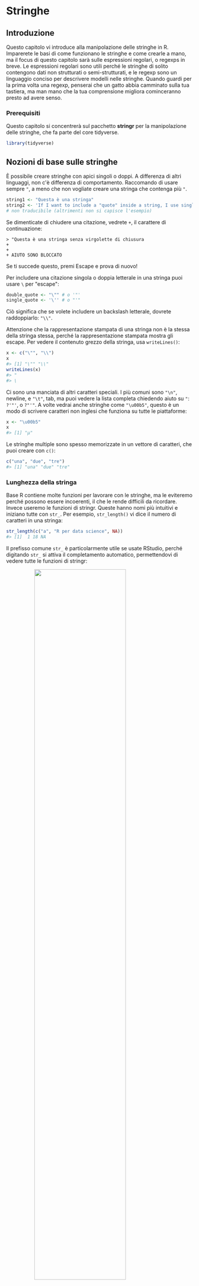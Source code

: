 # Stringhe

## Introduzione

Questo capitolo vi introduce alla manipolazione delle stringhe in R. Imparerete le basi di come funzionano le stringhe e come crearle a mano, ma il focus di questo capitolo sarà sulle espressioni regolari, o regexps in breve. Le espressioni regolari sono utili perché le stringhe di solito contengono dati non strutturati o semi-strutturati, e le regexp sono un linguaggio conciso per descrivere modelli nelle stringhe. Quando guardi per la prima volta una regexp, penserai che un gatto abbia camminato sulla tua tastiera, ma man mano che la tua comprensione migliora cominceranno presto ad avere senso.

### Prerequisiti

Questo capitolo si concentrerà sul pacchetto __stringr__ per la manipolazione delle stringhe, che fa parte del core tidyverse.


```r
library(tidyverse)
```

## Nozioni di base sulle stringhe

È possibile creare stringhe con apici singoli o doppi. A differenza di altri linguaggi, non c'è differenza di comportamento. Raccomando di usare sempre `"`, a meno che non vogliate creare una stringa che contenga più `"`.


```r
string1 <- "Questa è una stringa"
string2 <- 'If I want to include a "quote" inside a string, I use single quotes' 
# non traducibile (altrimenti non si capisce l'esempio)
```

Se dimenticate di chiudere una citazione, vedrete `+`, il carattere di continuazione:

```
> "Questa è una stringa senza virgolette di chiusura
+ 
+ 
+ AIUTO SONO BLOCCATO
```

Se ti succede questo, premi Escape e prova di nuovo!

Per includere una citazione singola o doppia letterale in una stringa puoi usare `\` per "escape":


```r
double_quote <- "\"" # o '"'
single_quote <- '\'' # o "'"
```

Ciò significa che se volete includere un backslash letterale, dovrete raddoppiarlo: `"\\"`.

Attenzione che la rappresentazione stampata di una stringa non è la stessa della stringa stessa, perché la rappresentazione stampata mostra gli escape. Per vedere il contenuto grezzo della stringa, usa `writeLines()`:


```r
x <- c("\"", "\\")
x
#> [1] "\"" "\\"
writeLines(x)
#> "
#> \
```

Ci sono una manciata di altri caratteri speciali. I più comuni sono `"\n"`, newline, e `"\t"`, tab, ma puoi vedere la lista completa chiedendo aiuto su `"`: `?'"'`, o `?"'"`. A volte vedrai anche stringhe come `"\u00b5"`, questo è un modo di scrivere caratteri non inglesi che funziona su tutte le piattaforme:


```r
x <- "\u00b5"
x
#> [1] "µ"
```

Le stringhe multiple sono spesso memorizzate in un vettore di caratteri, che puoi creare con `c()`:


```r
c("una", "due", "tre")
#> [1] "una" "due" "tre"
```

### Lunghezza della stringa

Base R contiene molte funzioni per lavorare con le stringhe, ma le eviteremo perché possono essere incoerenti, il che le rende difficili da ricordare. Invece useremo le funzioni di stringr. Queste hanno nomi più intuitivi e iniziano tutte con `str_`. Per esempio, `str_length()` vi dice il numero di caratteri in una stringa:


```r
str_length(c("a", "R per data science", NA))
#> [1]  1 18 NA
```

Il prefisso comune `str_` è particolarmente utile se usate RStudio, perché digitando `str_` si attiva il completamento automatico, permettendovi di vedere tutte le funzioni di stringr:

<img src="screenshots/stringr-autocomplete.png" width="70%" style="display: block; margin: auto;" />

### Combinazione di stringhe

Per combinare due o più stringhe, usate `str_c()`:


```r
str_c("x", "y")
#> [1] "xy"
str_c("x", "y", "z")
#> [1] "xyz"
```

Usa l'argomento `sep` per controllare come sono separati:


```r
str_c("x", "y", sep = ", ")
#> [1] "x, y"
```

Come molte altre funzioni in R, i valori mancanti sono contagiosi. Se volete stamparli come `"NA"`, usate `str_replace_na()`:


```r
x <- c("abc", NA)
str_c("|-", x, "-|")
#> [1] "|-abc-|" NA
str_c("|-", str_replace_na(x), "-|")
#> [1] "|-abc-|" "|-NA-|"
```

Come mostrato sopra, `str_c()` è vettorializzata, e ricicla automaticamente i vettori più corti alla stessa lunghezza del più lungo:


```r
str_c("prefix-", c("a", "b", "c"), "-suffix")
#> [1] "prefix-a-suffix" "prefix-b-suffix" "prefix-c-suffix"
```

Gli oggetti di lunghezza 0 vengono eliminati silenziosamente. Questo è particolarmente utile insieme a `if`:


```r
name <- "Hadley"
time_of_day <- "morning"
birthday <- FALSE

str_c(
  "Good ", time_of_day, " ", name,
  if (birthday) " and HAPPY BIRTHDAY",
  "."
)
#> [1] "Good morning Hadley."
```

Per far collassare un vettore di stringhe in una singola stringa, usate `collapse`:


```r
str_c(c("x", "y", "z"), collapse = ", ")
#> [1] "x, y, z"
```

### Sottoscrizione di stringhe

Potete estrarre parti di una stringa usando `str_sub()`. Oltre alla stringa, `str_sub()` prende gli argomenti `start` e `end` che danno la posizione (inclusa) della sottostringa:


```r
x <- c("Apple", "Banana", "Pear")
str_sub(x, 1, 3)
#> [1] "App" "Ban" "Pea"
# i numeri negativi contano all'indietro dalla fine
str_sub(x, -3, -1)
#> [1] "ple" "ana" "ear"
```

Si noti che `str_sub()` non fallirà se la stringa è troppo corta: semplicemente restituirà il più possibile:


```r
str_sub("a", 1, 5)
#> [1] "a"
```

Potete anche usare la forma di assegnazione di `str_sub()` per modificare le stringhe:


```r
str_sub(x, 1, 1) <- str_to_lower(str_sub(x, 1, 1))
x
#> [1] "apple"  "banana" "pear"
```

### Locale

Sopra ho usato `str_to_lower()` per cambiare il testo in minuscolo. Puoi anche usare `str_to_upper()` o `str_to_title()`. Tuttavia, cambiare le maiuscole è più complicato di quanto possa sembrare a prima vista, perché lingue diverse hanno regole diverse per cambiare le maiuscole. Puoi scegliere quale insieme di regole usare specificando un locale:


```r
# Il turco ha due "i": con e senza punto, e ha una regola diversa per la loro capitalizzazione:
str_to_upper(c("i", "ı"))
#> [1] "I" "I"
str_to_upper(c("i", "ı"), locale = "tr")
#> [1] "İ" "I"
```

Il locale è specificato come codice di lingua ISO 639, che è un'abbreviazione di due o tre lettere. Se non conosci già il codice della tua lingua, [Wikipedia](https://en.wikipedia.org/wiki/List_of_ISO_639-1_codes) ha una buona lista. Se lasciate vuoto il locale, verrà usato il locale corrente, come fornito dal vostro sistema operativo.

Un'altra importante operazione che è influenzata dal locale è l'ordinamento. Le funzioni di base R `order()` e `sort()` ordinano le stringhe usando il locale corrente. Se volete un comportamento robusto su diversi computer, potreste voler usare `str_sort()` e `str_order()` che prendono un argomento aggiuntivo `locale`:


```r
x <- c("apple", "eggplant", "banana")

str_sort(x, locale = "en")  # English
#> [1] "apple"    "banana"   "eggplant"

str_sort(x, locale = "haw") # Hawaiian
#> [1] "apple"    "eggplant" "banana"
```

### Esercizi

1.  Nel codice che non usa stringr, vedrete spesso `paste()` e `paste0()`.
    Qual è la differenza tra le due funzioni? A quale funzione di stringr sono
    sono equivalenti? In che modo le funzioni differiscono nella gestione di 
    `NA`?
    
1.  Con parole tue, descrivi la differenza tra gli argomenti `sep` e `collapse
    di `str_c()`.

1.  Usate `str_length()` e `str_sub()` per estrarre il carattere centrale da 
    una stringa. Cosa farete se la stringa ha un numero pari di caratteri?

1.  Cosa fa `str_wrap()`? Quando potreste volerlo usare?

1.  Cosa fa `str_trim()`? Qual è l'opposto di `str_trim()`?

1.  Scrivi una funzione che trasformi (per esempio) un vettore `c("a", "b", "c")` in 
    la stringa `a, b, e c``. Pensa attentamente a cosa dovrebbe fare se
    dato un vettore di lunghezza 0, 1, o 2.

## Corrispondenza di schemi con le espressioni regolari

Le espressioni regolari sono un linguaggio molto conciso che permette di descrivere schemi nelle stringhe. Ci vuole un po' di tempo per capirle, ma una volta che le avete capite, le troverete estremamente utili. 

Per imparare le espressioni regolari, useremo `str_view()` e `str_view_all()`. Queste funzioni prendono un vettore di caratteri e un'espressione regolare, e vi mostrano come corrispondono. Inizieremo con espressioni regolari molto semplici e poi gradualmente diventeremo sempre più complicati. Una volta che hai imparato la corrispondenza dei pattern, imparerai come applicare queste idee con varie funzioni di stringr.

### Corrispondenze di base

I pattern più semplici corrispondono a stringhe esatte:


```r
x <- c("apple", "banana", "pear")
str_view(x, "an")
```

```{=html}
<div id="htmlwidget-ac96cb3ee4656e2e9ec3" style="width:960px;height:100%;" class="str_view html-widget"></div>
<script type="application/json" data-for="htmlwidget-ac96cb3ee4656e2e9ec3">{"x":{"html":"<ul>\n  <li>apple<\/li>\n  <li>b<span class='match'>an<\/span>ana<\/li>\n  <li>pear<\/li>\n<\/ul>"},"evals":[],"jsHooks":[]}</script>
```

Il passo successivo in termini di complessità è `.`, che corrisponde a qualsiasi carattere (eccetto un newline):


```r
str_view(x, ".a.")
```

```{=html}
<div id="htmlwidget-e5c8c404fe174e4c81bd" style="width:960px;height:100%;" class="str_view html-widget"></div>
<script type="application/json" data-for="htmlwidget-e5c8c404fe174e4c81bd">{"x":{"html":"<ul>\n  <li>apple<\/li>\n  <li><span class='match'>ban<\/span>ana<\/li>\n  <li>p<span class='match'>ear<\/span><\/li>\n<\/ul>"},"evals":[],"jsHooks":[]}</script>
```

But if "`.`" matches any character, how do you match the character "`.`"? You need to use an "escape" to tell the regular expression you want to match it exactly, not use its special behaviour. Like strings, regexps use the backslash, `\`, to escape special behaviour. So to match an `.`, you need the regexp `\.`. Unfortunately this creates a problem. We use strings to represent regular expressions, and `\` is also used as an escape symbol in strings. So to create the regular expression `\.` we need the string `"\\."`. `


```r
# Per creare l'espressione regolare, abbiamo bisogno di \
dot <- "\\."

# Ma l'espressione stessa ne contiene solo uno:
writeLines(dot)
#> \.

# E questo dice a R di cercare un esplicito .
str_view(c("abc", "a.c", "bef"), "a\\.c")
```

```{=html}
<div id="htmlwidget-36aa3d2a04d42bbc2145" style="width:960px;height:100%;" class="str_view html-widget"></div>
<script type="application/json" data-for="htmlwidget-36aa3d2a04d42bbc2145">{"x":{"html":"<ul>\n  <li>abc<\/li>\n  <li><span class='match'>a.c<\/span><\/li>\n  <li>bef<\/li>\n<\/ul>"},"evals":[],"jsHooks":[]}</script>
```

Se `\` è usato come carattere di escape nelle espressioni regolari, come si fa a far corrispondere un letterale `\`? Beh, devi fare l'escape, creando l'espressione regolare `\\`. Per creare questa espressione regolare, hai bisogno di usare una stringa, che deve anche fare l'escape di `\`. Questo significa che per far corrispondere un letterale `\` hai bisogno di scrivere `"\\\\"` --- hai bisogno di quattro backslash per corrispondere a uno!


```r
x <- "a\\b"
writeLines(x)
#> a\b

str_view(x, "\\\\")
```

```{=html}
<div id="htmlwidget-febe03efa1a2d8d52a86" style="width:960px;height:100%;" class="str_view html-widget"></div>
<script type="application/json" data-for="htmlwidget-febe03efa1a2d8d52a86">{"x":{"html":"<ul>\n  <li>a<span class='match'>\\<\/span>b<\/li>\n<\/ul>"},"evals":[],"jsHooks":[]}</script>
```

In questo libro, scriverò l'espressione regolare come "\" e le stringhe che rappresentano l'espressione regolare come "\".

#### Esercizi

1.  Spiega perché ognuna di queste stringhe non corrisponde a un'espressione regolare: `\`: `"\"`, `"\\"`, `"\\\"`.

1.  Come faresti a far corrispondere la sequenza `"'\`?

1.  A quali schemi corrisponderà l'espressione regolare  `\..\..\..` ? 
    Come la rappresenteresti come stringa?

### Ancore

Per default, le espressioni regolari corrispondono a qualsiasi parte di una stringa. E' spesso utile _ancorare_ l'espressione regolare in modo che corrisponda all'inizio o alla fine della stringa. Puoi usare:

* `^` per far corrispondere l'inizio della stringa.
* `$` per corrispondere alla fine della stringa.


```r
x <- c("apple", "banana", "pear")
str_view(x, "^a")
```

```{=html}
<div id="htmlwidget-1fb4450895fe099f74a1" style="width:960px;height:100%;" class="str_view html-widget"></div>
<script type="application/json" data-for="htmlwidget-1fb4450895fe099f74a1">{"x":{"html":"<ul>\n  <li><span class='match'>a<\/span>pple<\/li>\n  <li>banana<\/li>\n  <li>pear<\/li>\n<\/ul>"},"evals":[],"jsHooks":[]}</script>
str_view(x, "a$")
```

```{=html}
<div id="htmlwidget-10b3b7155e8045a1b2ad" style="width:960px;height:100%;" class="str_view html-widget"></div>
<script type="application/json" data-for="htmlwidget-10b3b7155e8045a1b2ad">{"x":{"html":"<ul>\n  <li>apple<\/li>\n  <li>banan<span class='match'>a<\/span><\/li>\n  <li>pear<\/li>\n<\/ul>"},"evals":[],"jsHooks":[]}</script>
```

Per ricordare quale sia, provate questo mnemonico che ho imparato da [Evan Misshula](https://twitter.com/emisshula/status/323863393167613953): se iniziate con power (`^`), finite con money (`$`).

Per forzare un'espressione regolare a corrispondere solo ad una stringa completa, ancorala con entrambi `^` e `$`:


```r
x <- c("apple pie", "apple", "apple cake")
str_view(x, "apple")
```

```{=html}
<div id="htmlwidget-4018eef1a407a0df6b52" style="width:960px;height:100%;" class="str_view html-widget"></div>
<script type="application/json" data-for="htmlwidget-4018eef1a407a0df6b52">{"x":{"html":"<ul>\n  <li><span class='match'>apple<\/span> pie<\/li>\n  <li><span class='match'>apple<\/span><\/li>\n  <li><span class='match'>apple<\/span> cake<\/li>\n<\/ul>"},"evals":[],"jsHooks":[]}</script>
str_view(x, "^apple$")
```

```{=html}
<div id="htmlwidget-5b1b2f4ad92281566982" style="width:960px;height:100%;" class="str_view html-widget"></div>
<script type="application/json" data-for="htmlwidget-5b1b2f4ad92281566982">{"x":{"html":"<ul>\n  <li>apple pie<\/li>\n  <li><span class='match'>apple<\/span><\/li>\n  <li>apple cake<\/li>\n<\/ul>"},"evals":[],"jsHooks":[]}</script>
```

Potete anche abbinare il confine tra le parole con `\b`. Non lo uso spesso in R, ma a volte lo uso quando faccio una ricerca in RStudio quando voglio trovare il nome di una funzione che è un componente di altre funzioni. Per esempio, cercherò `\bsum\b` per evitare di abbinare `summarise`, `summary`, `rowsum` e così via.

#### Esercizi

1.  Come faresti ad abbinare la stringa letterale `"$^$"`?

1.  Dato il corpus di parole comuni in `stringr::words`, create espressioni regolari
    espressioni regolari che trovino tutte le parole che:
    
    1. Inizia con "y".
    1.  Finisce con "x".
    1. Sono esattamente tre lettere. (Non barare usando `str_length()`!)
    1. Hanno sette o più lettere.

    Poiché questa lista è lunga, potresti voler usare l'argomento `match` a
    `str_view()` per mostrare solo le parole corrispondenti o non corrispondenti.

### Classi di caratteri e alternative

Ci sono un certo numero di modelli speciali che corrispondono a più di un carattere. Hai già visto `.`, che corrisponde a qualsiasi carattere a parte un newline. Ci sono altri quattro utili strumenti:

* `\d`: corrisponde a qualsiasi cifra.
* `\s`: corrisponde a qualsiasi spazio bianco (es. spazio, tabulazione, newline).
* `[abc]`: corrisponde ad a, b, o c.
* `[^abc]`: corrisponde a qualsiasi cosa tranne a, b, o c.

Ricorda, per creare un'espressione regolare che contenga `\d` o `\s`, dovrai fare l'escape del `\d` per la stringa, quindi digiterai `"\\d"` o `"\\s"`.

Una classe di caratteri contenente un singolo carattere è una buona alternativa alle escape di backslash quando vuoi includere un singolo metacarattere in una regex. Molte persone lo trovano più leggibile.


```r
# Cerca un carattere letterale che normalmente ha un significato speciale in una regex
str_view(c("abc", "a.c", "a*c", "a c"), "a[.]c")
```

```{=html}
<div id="htmlwidget-25c3e940e6859592f801" style="width:960px;height:100%;" class="str_view html-widget"></div>
<script type="application/json" data-for="htmlwidget-25c3e940e6859592f801">{"x":{"html":"<ul>\n  <li>abc<\/li>\n  <li><span class='match'>a.c<\/span><\/li>\n  <li>a*c<\/li>\n  <li>a c<\/li>\n<\/ul>"},"evals":[],"jsHooks":[]}</script>
str_view(c("abc", "a.c", "a*c", "a c"), ".[*]c")
```

```{=html}
<div id="htmlwidget-3f27c09be0c60bb52829" style="width:960px;height:100%;" class="str_view html-widget"></div>
<script type="application/json" data-for="htmlwidget-3f27c09be0c60bb52829">{"x":{"html":"<ul>\n  <li>abc<\/li>\n  <li>a.c<\/li>\n  <li><span class='match'>a*c<\/span><\/li>\n  <li>a c<\/li>\n<\/ul>"},"evals":[],"jsHooks":[]}</script>
str_view(c("abc", "a.c", "a*c", "a c"), "a[ ]")
```

```{=html}
<div id="htmlwidget-416566eb193bf50d04e6" style="width:960px;height:100%;" class="str_view html-widget"></div>
<script type="application/json" data-for="htmlwidget-416566eb193bf50d04e6">{"x":{"html":"<ul>\n  <li>abc<\/li>\n  <li>a.c<\/li>\n  <li>a*c<\/li>\n  <li><span class='match'>a <\/span>c<\/li>\n<\/ul>"},"evals":[],"jsHooks":[]}</script>
```

Questo funziona per la maggior parte (ma non per tutti) i metacaratteri regex: `$` `.` `|` `?` `*` `+` `(` `)` `[` `{`. Sfortunatamente, alcuni caratteri hanno un significato speciale anche all'interno di una classe di caratteri e devono essere gestiti con escape di backslash: `]` `\` `^` e `-`.

Puoi usare _alternation_ per scegliere tra uno o più schemi alternativi. Per esempio, `abc|d..f` corrisponderà sia a '"abc"', sia a `"deaf"`. Nota che la precedenza per `|` è bassa, così che `abc|xyz`` corrisponde a `abc` o `xyz`, non a `abcyz` o `abxyz`. Come con le espressioni matematiche, se la precedenza dovesse confondere, usate le parentesi per rendere chiaro ciò che volete:


```r
str_view(c("grey", "gray"), "gr(e|a)y")
```

```{=html}
<div id="htmlwidget-72cbf064100ce560a04c" style="width:960px;height:100%;" class="str_view html-widget"></div>
<script type="application/json" data-for="htmlwidget-72cbf064100ce560a04c">{"x":{"html":"<ul>\n  <li><span class='match'>grey<\/span><\/li>\n  <li><span class='match'>gray<\/span><\/li>\n<\/ul>"},"evals":[],"jsHooks":[]}</script>
```

#### Esercizi

1.  Creare espressioni regolari per trovare tutte le parole che:

    1. Inizia con una vocale.

    1. 2. Che contengono solo consonanti. (Suggerimento: pensare di abbinare 
       "non" vocali).

    1. Finiscono con `ed`, ma non con `eed`.
    
    1. Termina con `ing` o `ise`.
    
1.  Verificare empiricamente la regola "i prima di e tranne dopo c".

1.  La "q" è sempre seguita da una "u"?

1.  Scrivi un'espressione regolare che corrisponda ad una parola se è probabilmente scritta
    in inglese britannico e non in inglese americano.

1.  Crea un'espressione regolare che corrisponda ai numeri di telefono come comunemente
    scritto nel tuo paese.

### Ripetizione

Il prossimo passo in termini di potenza coinvolge il controllo di quante volte un pattern corrisponde:

* `?`: 0 o 1
* `+`: 1 o più
* `*`: 0 o più


```r
x <- "1888 è l'anno più lungo in numeri romani: MDCCCLXXXVIII"
str_view(x, "CC?")
```

```{=html}
<div id="htmlwidget-d11fc4360aa0230696d7" style="width:960px;height:100%;" class="str_view html-widget"></div>
<script type="application/json" data-for="htmlwidget-d11fc4360aa0230696d7">{"x":{"html":"<ul>\n  <li>1888 è l'anno più lungo in numeri romani: MD<span class='match'>CC<\/span>CLXXXVIII<\/li>\n<\/ul>"},"evals":[],"jsHooks":[]}</script>
str_view(x, "CC+")
```

```{=html}
<div id="htmlwidget-21c7483268bafca56cec" style="width:960px;height:100%;" class="str_view html-widget"></div>
<script type="application/json" data-for="htmlwidget-21c7483268bafca56cec">{"x":{"html":"<ul>\n  <li>1888 è l'anno più lungo in numeri romani: MD<span class='match'>CCC<\/span>LXXXVIII<\/li>\n<\/ul>"},"evals":[],"jsHooks":[]}</script>
str_view(x, 'C[LX]+')
```

```{=html}
<div id="htmlwidget-1834a22cd196f3aa03a1" style="width:960px;height:100%;" class="str_view html-widget"></div>
<script type="application/json" data-for="htmlwidget-1834a22cd196f3aa03a1">{"x":{"html":"<ul>\n  <li>1888 è l'anno più lungo in numeri romani: MDCC<span class='match'>CLXXX<\/span>VIII<\/li>\n<\/ul>"},"evals":[],"jsHooks":[]}</script>
```

Notate che la precedenza di questi operatori è alta, quindi potete scrivere: `colou?r` per abbinare sia l'ortografia americana che quella britannica. Ciò significa che la maggior parte degli usi avrà bisogno di parentesi, come `bana(na)+`.

Puoi anche specificare il numero di corrispondenze in modo preciso:

* `{n}`: esattamente n
* `{n,}`: n o più
* `{,m}`: al massimo m
* `{n,m}`: tra n e m


```r
str_view(x, "C{2}")
```

```{=html}
<div id="htmlwidget-28515d92cb327f90c9eb" style="width:960px;height:100%;" class="str_view html-widget"></div>
<script type="application/json" data-for="htmlwidget-28515d92cb327f90c9eb">{"x":{"html":"<ul>\n  <li>1888 è l'anno più lungo in numeri romani: MD<span class='match'>CC<\/span>CLXXXVIII<\/li>\n<\/ul>"},"evals":[],"jsHooks":[]}</script>
str_view(x, "C{2,}")
```

```{=html}
<div id="htmlwidget-0caf26d4e3c00206b0c5" style="width:960px;height:100%;" class="str_view html-widget"></div>
<script type="application/json" data-for="htmlwidget-0caf26d4e3c00206b0c5">{"x":{"html":"<ul>\n  <li>1888 è l'anno più lungo in numeri romani: MD<span class='match'>CCC<\/span>LXXXVIII<\/li>\n<\/ul>"},"evals":[],"jsHooks":[]}</script>
str_view(x, "C{2,3}")
```

```{=html}
<div id="htmlwidget-da0b268a2927f570ebf3" style="width:960px;height:100%;" class="str_view html-widget"></div>
<script type="application/json" data-for="htmlwidget-da0b268a2927f570ebf3">{"x":{"html":"<ul>\n  <li>1888 è l'anno più lungo in numeri romani: MD<span class='match'>CCC<\/span>LXXXVIII<\/li>\n<\/ul>"},"evals":[],"jsHooks":[]}</script>
```

Per default queste corrispondenze sono "avide": corrisponderanno alla stringa più lunga possibile. Potete renderle "pigre", facendo corrispondere la stringa più corta possibile mettendo un `?` dopo di esse. Questa è una caratteristica avanzata delle espressioni regolari, ma è utile sapere che esiste:


```r
str_view(x, 'C{2,3}?')
```

```{=html}
<div id="htmlwidget-0ed12bb554391c49c2e3" style="width:960px;height:100%;" class="str_view html-widget"></div>
<script type="application/json" data-for="htmlwidget-0ed12bb554391c49c2e3">{"x":{"html":"<ul>\n  <li>1888 è l'anno più lungo in numeri romani: MD<span class='match'>CC<\/span>CLXXXVIII<\/li>\n<\/ul>"},"evals":[],"jsHooks":[]}</script>
str_view(x, 'C[LX]+?')
```

```{=html}
<div id="htmlwidget-ec658d41f8c4f2d124e9" style="width:960px;height:100%;" class="str_view html-widget"></div>
<script type="application/json" data-for="htmlwidget-ec658d41f8c4f2d124e9">{"x":{"html":"<ul>\n  <li>1888 è l'anno più lungo in numeri romani: MDCC<span class='match'>CL<\/span>XXXVIII<\/li>\n<\/ul>"},"evals":[],"jsHooks":[]}</script>
```

#### Esercizi

1.  Descrivi gli equivalenti di `?`, `+`, `*` in forma `{m,n}`.

1.  Descrivi a parole a cosa corrispondono queste espressioni regolari:
    (leggi attentamente per vedere se sto usando un'espressione regolare o una stringa che definisce un'espressione regolare).
    che definisce un'espressione regolare).

    1. `^.*$`
    1. `"\\{.+\\}"`
    1. 1. "4" - "2" - "2
    1. `"\\\\{4}"`

1.  Creare espressioni regolari per trovare tutte le parole che:

    1. Iniziano con tre consonanti.
    1. 2. Hanno tre o più vocali in fila.
    1. Avere due o più coppie vocale-consonante in fila.

1.  Risolvi i cruciverba regexp per principianti su
    <https://regexcrossword.com/challenges/beginner>.

### Raggruppamento e backreferences

Prima hai imparato a conoscere le parentesi come un modo per disambiguare espressioni complesse. Le parentesi creano anche un gruppo di cattura _numerato_ (numero 1, 2 ecc.). Un gruppo di cattura memorizza _la parte di stringa_ a cui corrisponde la parte dell'espressione regolare all'interno delle parentesi. Si può fare riferimento allo stesso testo precedentemente trovato da un gruppo di cattura con _backreferences_, come ``1`, ``2`` ecc. Per esempio, la seguente espressione regolare trova tutti i frutti che hanno una coppia di lettere ripetute.


```r
str_view(fruit, "(..)\\1", match = TRUE)
```

```{=html}
<div id="htmlwidget-6b83523733b890d61edc" style="width:960px;height:100%;" class="str_view html-widget"></div>
<script type="application/json" data-for="htmlwidget-6b83523733b890d61edc">{"x":{"html":"<ul>\n  <li>b<span class='match'>anan<\/span>a<\/li>\n  <li><span class='match'>coco<\/span>nut<\/li>\n  <li><span class='match'>cucu<\/span>mber<\/li>\n  <li><span class='match'>juju<\/span>be<\/li>\n  <li><span class='match'>papa<\/span>ya<\/li>\n  <li>s<span class='match'>alal<\/span> berry<\/li>\n<\/ul>"},"evals":[],"jsHooks":[]}</script>
```

(A breve, vedrete anche come sono utili insieme a `str_match()`.)

#### Esercizi

1.  Descrivete, a parole, a cosa corrispondono queste espressioni:

    1. `(.)\1\1`
    1. `"(.)(.)\\2\\1"`
    1. `(..)\1`
    1. `"(.).\\1.\\1"`
    1. `"(.)(.)(.).*\\3\\2\\1"`

1.  Costruire espressioni regolari per far corrispondere parole che:

    1. Iniziano e finiscono con lo stesso carattere.
    
    1. 2. Contengono una coppia di lettere ripetute
       (es. "church" contiene "ch" ripetuto due volte).
    
    1. Contiene una lettera ripetuta in almeno tre punti
       (es. "eleven" contiene tre "e").

## Strumenti

Ora che avete imparato le basi delle espressioni regolari, è il momento di imparare come applicarle ai problemi reali. In questa sezione imparerete una vasta gamma di funzioni di stringr che vi permettono di:

* Determinare quali stringhe corrispondono ad uno schema.
* Trovare le posizioni delle corrispondenze.
* Estrarre il contenuto delle corrispondenze.
* Sostituire le corrispondenze con nuovi valori.
* Dividere una stringa sulla base di una corrispondenza.

Una parola di cautela prima di continuare: poiché le espressioni regolari sono così potenti, è facile provare a risolvere ogni problema con una singola espressione regolare. Nelle parole di Jamie Zawinski:

> Alcune persone, di fronte ad un problema pensano: "Lo so, userò le espressioni regolari". Ora hanno due problemi. 

Come racconto ammonitore, guardate questa espressione regolare che controlla se un indirizzo email è valido:

```
(?:(?:\r\n)?[ \t])*(?:(?:(?:[^()<>@,;:\\".\[\] \000-\031]+(?:(?:(?:\r\n)?[ \t]
)+|\Z|(?=[\["()<>@,;:\\".\[\]]))|"(?:[^\"\r\\]|\\.|(?:(?:\r\n)?[ \t]))*"(?:(?:
\r\n)?[ \t])*)(?:\.(?:(?:\r\n)?[ \t])*(?:[^()<>@,;:\\".\[\] \000-\031]+(?:(?:(
?:\r\n)?[ \t])+|\Z|(?=[\["()<>@,;:\\".\[\]]))|"(?:[^\"\r\\]|\\.|(?:(?:\r\n)?[ 
\t]))*"(?:(?:\r\n)?[ \t])*))*@(?:(?:\r\n)?[ \t])*(?:[^()<>@,;:\\".\[\] \000-\0
31]+(?:(?:(?:\r\n)?[ \t])+|\Z|(?=[\["()<>@,;:\\".\[\]]))|\[([^\[\]\r\\]|\\.)*\
](?:(?:\r\n)?[ \t])*)(?:\.(?:(?:\r\n)?[ \t])*(?:[^()<>@,;:\\".\[\] \000-\031]+
(?:(?:(?:\r\n)?[ \t])+|\Z|(?=[\["()<>@,;:\\".\[\]]))|\[([^\[\]\r\\]|\\.)*\](?:
(?:\r\n)?[ \t])*))*|(?:[^()<>@,;:\\".\[\] \000-\031]+(?:(?:(?:\r\n)?[ \t])+|\Z
|(?=[\["()<>@,;:\\".\[\]]))|"(?:[^\"\r\\]|\\.|(?:(?:\r\n)?[ \t]))*"(?:(?:\r\n)
?[ \t])*)*\<(?:(?:\r\n)?[ \t])*(?:@(?:[^()<>@,;:\\".\[\] \000-\031]+(?:(?:(?:\
r\n)?[ \t])+|\Z|(?=[\["()<>@,;:\\".\[\]]))|\[([^\[\]\r\\]|\\.)*\](?:(?:\r\n)?[
 \t])*)(?:\.(?:(?:\r\n)?[ \t])*(?:[^()<>@,;:\\".\[\] \000-\031]+(?:(?:(?:\r\n)
?[ \t])+|\Z|(?=[\["()<>@,;:\\".\[\]]))|\[([^\[\]\r\\]|\\.)*\](?:(?:\r\n)?[ \t]
)*))*(?:,@(?:(?:\r\n)?[ \t])*(?:[^()<>@,;:\\".\[\] \000-\031]+(?:(?:(?:\r\n)?[
 \t])+|\Z|(?=[\["()<>@,;:\\".\[\]]))|\[([^\[\]\r\\]|\\.)*\](?:(?:\r\n)?[ \t])*
)(?:\.(?:(?:\r\n)?[ \t])*(?:[^()<>@,;:\\".\[\] \000-\031]+(?:(?:(?:\r\n)?[ \t]
)+|\Z|(?=[\["()<>@,;:\\".\[\]]))|\[([^\[\]\r\\]|\\.)*\](?:(?:\r\n)?[ \t])*))*)
*:(?:(?:\r\n)?[ \t])*)?(?:[^()<>@,;:\\".\[\] \000-\031]+(?:(?:(?:\r\n)?[ \t])+
|\Z|(?=[\["()<>@,;:\\".\[\]]))|"(?:[^\"\r\\]|\\.|(?:(?:\r\n)?[ \t]))*"(?:(?:\r
\n)?[ \t])*)(?:\.(?:(?:\r\n)?[ \t])*(?:[^()<>@,;:\\".\[\] \000-\031]+(?:(?:(?:
\r\n)?[ \t])+|\Z|(?=[\["()<>@,;:\\".\[\]]))|"(?:[^\"\r\\]|\\.|(?:(?:\r\n)?[ \t
]))*"(?:(?:\r\n)?[ \t])*))*@(?:(?:\r\n)?[ \t])*(?:[^()<>@,;:\\".\[\] \000-\031
]+(?:(?:(?:\r\n)?[ \t])+|\Z|(?=[\["()<>@,;:\\".\[\]]))|\[([^\[\]\r\\]|\\.)*\](
?:(?:\r\n)?[ \t])*)(?:\.(?:(?:\r\n)?[ \t])*(?:[^()<>@,;:\\".\[\] \000-\031]+(?
:(?:(?:\r\n)?[ \t])+|\Z|(?=[\["()<>@,;:\\".\[\]]))|\[([^\[\]\r\\]|\\.)*\](?:(?
:\r\n)?[ \t])*))*\>(?:(?:\r\n)?[ \t])*)|(?:[^()<>@,;:\\".\[\] \000-\031]+(?:(?
:(?:\r\n)?[ \t])+|\Z|(?=[\["()<>@,;:\\".\[\]]))|"(?:[^\"\r\\]|\\.|(?:(?:\r\n)?
[ \t]))*"(?:(?:\r\n)?[ \t])*)*:(?:(?:\r\n)?[ \t])*(?:(?:(?:[^()<>@,;:\\".\[\] 
\000-\031]+(?:(?:(?:\r\n)?[ \t])+|\Z|(?=[\["()<>@,;:\\".\[\]]))|"(?:[^\"\r\\]|
\\.|(?:(?:\r\n)?[ \t]))*"(?:(?:\r\n)?[ \t])*)(?:\.(?:(?:\r\n)?[ \t])*(?:[^()<>
@,;:\\".\[\] \000-\031]+(?:(?:(?:\r\n)?[ \t])+|\Z|(?=[\["()<>@,;:\\".\[\]]))|"
(?:[^\"\r\\]|\\.|(?:(?:\r\n)?[ \t]))*"(?:(?:\r\n)?[ \t])*))*@(?:(?:\r\n)?[ \t]
)*(?:[^()<>@,;:\\".\[\] \000-\031]+(?:(?:(?:\r\n)?[ \t])+|\Z|(?=[\["()<>@,;:\\
".\[\]]))|\[([^\[\]\r\\]|\\.)*\](?:(?:\r\n)?[ \t])*)(?:\.(?:(?:\r\n)?[ \t])*(?
:[^()<>@,;:\\".\[\] \000-\031]+(?:(?:(?:\r\n)?[ \t])+|\Z|(?=[\["()<>@,;:\\".\[
\]]))|\[([^\[\]\r\\]|\\.)*\](?:(?:\r\n)?[ \t])*))*|(?:[^()<>@,;:\\".\[\] \000-
\031]+(?:(?:(?:\r\n)?[ \t])+|\Z|(?=[\["()<>@,;:\\".\[\]]))|"(?:[^\"\r\\]|\\.|(
?:(?:\r\n)?[ \t]))*"(?:(?:\r\n)?[ \t])*)*\<(?:(?:\r\n)?[ \t])*(?:@(?:[^()<>@,;
:\\".\[\] \000-\031]+(?:(?:(?:\r\n)?[ \t])+|\Z|(?=[\["()<>@,;:\\".\[\]]))|\[([
^\[\]\r\\]|\\.)*\](?:(?:\r\n)?[ \t])*)(?:\.(?:(?:\r\n)?[ \t])*(?:[^()<>@,;:\\"
.\[\] \000-\031]+(?:(?:(?:\r\n)?[ \t])+|\Z|(?=[\["()<>@,;:\\".\[\]]))|\[([^\[\
]\r\\]|\\.)*\](?:(?:\r\n)?[ \t])*))*(?:,@(?:(?:\r\n)?[ \t])*(?:[^()<>@,;:\\".\
[\] \000-\031]+(?:(?:(?:\r\n)?[ \t])+|\Z|(?=[\["()<>@,;:\\".\[\]]))|\[([^\[\]\
r\\]|\\.)*\](?:(?:\r\n)?[ \t])*)(?:\.(?:(?:\r\n)?[ \t])*(?:[^()<>@,;:\\".\[\] 
\000-\031]+(?:(?:(?:\r\n)?[ \t])+|\Z|(?=[\["()<>@,;:\\".\[\]]))|\[([^\[\]\r\\]
|\\.)*\](?:(?:\r\n)?[ \t])*))*)*:(?:(?:\r\n)?[ \t])*)?(?:[^()<>@,;:\\".\[\] \0
00-\031]+(?:(?:(?:\r\n)?[ \t])+|\Z|(?=[\["()<>@,;:\\".\[\]]))|"(?:[^\"\r\\]|\\
.|(?:(?:\r\n)?[ \t]))*"(?:(?:\r\n)?[ \t])*)(?:\.(?:(?:\r\n)?[ \t])*(?:[^()<>@,
;:\\".\[\] \000-\031]+(?:(?:(?:\r\n)?[ \t])+|\Z|(?=[\["()<>@,;:\\".\[\]]))|"(?
:[^\"\r\\]|\\.|(?:(?:\r\n)?[ \t]))*"(?:(?:\r\n)?[ \t])*))*@(?:(?:\r\n)?[ \t])*
(?:[^()<>@,;:\\".\[\] \000-\031]+(?:(?:(?:\r\n)?[ \t])+|\Z|(?=[\["()<>@,;:\\".
\[\]]))|\[([^\[\]\r\\]|\\.)*\](?:(?:\r\n)?[ \t])*)(?:\.(?:(?:\r\n)?[ \t])*(?:[
^()<>@,;:\\".\[\] \000-\031]+(?:(?:(?:\r\n)?[ \t])+|\Z|(?=[\["()<>@,;:\\".\[\]
]))|\[([^\[\]\r\\]|\\.)*\](?:(?:\r\n)?[ \t])*))*\>(?:(?:\r\n)?[ \t])*)(?:,\s*(
?:(?:[^()<>@,;:\\".\[\] \000-\031]+(?:(?:(?:\r\n)?[ \t])+|\Z|(?=[\["()<>@,;:\\
".\[\]]))|"(?:[^\"\r\\]|\\.|(?:(?:\r\n)?[ \t]))*"(?:(?:\r\n)?[ \t])*)(?:\.(?:(
?:\r\n)?[ \t])*(?:[^()<>@,;:\\".\[\] \000-\031]+(?:(?:(?:\r\n)?[ \t])+|\Z|(?=[
\["()<>@,;:\\".\[\]]))|"(?:[^\"\r\\]|\\.|(?:(?:\r\n)?[ \t]))*"(?:(?:\r\n)?[ \t
])*))*@(?:(?:\r\n)?[ \t])*(?:[^()<>@,;:\\".\[\] \000-\031]+(?:(?:(?:\r\n)?[ \t
])+|\Z|(?=[\["()<>@,;:\\".\[\]]))|\[([^\[\]\r\\]|\\.)*\](?:(?:\r\n)?[ \t])*)(?
:\.(?:(?:\r\n)?[ \t])*(?:[^()<>@,;:\\".\[\] \000-\031]+(?:(?:(?:\r\n)?[ \t])+|
\Z|(?=[\["()<>@,;:\\".\[\]]))|\[([^\[\]\r\\]|\\.)*\](?:(?:\r\n)?[ \t])*))*|(?:
[^()<>@,;:\\".\[\] \000-\031]+(?:(?:(?:\r\n)?[ \t])+|\Z|(?=[\["()<>@,;:\\".\[\
]]))|"(?:[^\"\r\\]|\\.|(?:(?:\r\n)?[ \t]))*"(?:(?:\r\n)?[ \t])*)*\<(?:(?:\r\n)
?[ \t])*(?:@(?:[^()<>@,;:\\".\[\] \000-\031]+(?:(?:(?:\r\n)?[ \t])+|\Z|(?=[\["
()<>@,;:\\".\[\]]))|\[([^\[\]\r\\]|\\.)*\](?:(?:\r\n)?[ \t])*)(?:\.(?:(?:\r\n)
?[ \t])*(?:[^()<>@,;:\\".\[\] \000-\031]+(?:(?:(?:\r\n)?[ \t])+|\Z|(?=[\["()<>
@,;:\\".\[\]]))|\[([^\[\]\r\\]|\\.)*\](?:(?:\r\n)?[ \t])*))*(?:,@(?:(?:\r\n)?[
 \t])*(?:[^()<>@,;:\\".\[\] \000-\031]+(?:(?:(?:\r\n)?[ \t])+|\Z|(?=[\["()<>@,
;:\\".\[\]]))|\[([^\[\]\r\\]|\\.)*\](?:(?:\r\n)?[ \t])*)(?:\.(?:(?:\r\n)?[ \t]
)*(?:[^()<>@,;:\\".\[\] \000-\031]+(?:(?:(?:\r\n)?[ \t])+|\Z|(?=[\["()<>@,;:\\
".\[\]]))|\[([^\[\]\r\\]|\\.)*\](?:(?:\r\n)?[ \t])*))*)*:(?:(?:\r\n)?[ \t])*)?
(?:[^()<>@,;:\\".\[\] \000-\031]+(?:(?:(?:\r\n)?[ \t])+|\Z|(?=[\["()<>@,;:\\".
\[\]]))|"(?:[^\"\r\\]|\\.|(?:(?:\r\n)?[ \t]))*"(?:(?:\r\n)?[ \t])*)(?:\.(?:(?:
\r\n)?[ \t])*(?:[^()<>@,;:\\".\[\] \000-\031]+(?:(?:(?:\r\n)?[ \t])+|\Z|(?=[\[
"()<>@,;:\\".\[\]]))|"(?:[^\"\r\\]|\\.|(?:(?:\r\n)?[ \t]))*"(?:(?:\r\n)?[ \t])
*))*@(?:(?:\r\n)?[ \t])*(?:[^()<>@,;:\\".\[\] \000-\031]+(?:(?:(?:\r\n)?[ \t])
+|\Z|(?=[\["()<>@,;:\\".\[\]]))|\[([^\[\]\r\\]|\\.)*\](?:(?:\r\n)?[ \t])*)(?:\
.(?:(?:\r\n)?[ \t])*(?:[^()<>@,;:\\".\[\] \000-\031]+(?:(?:(?:\r\n)?[ \t])+|\Z
|(?=[\["()<>@,;:\\".\[\]]))|\[([^\[\]\r\\]|\\.)*\](?:(?:\r\n)?[ \t])*))*\>(?:(
?:\r\n)?[ \t])*))*)?;\s*)
```

Questo è un esempio un po' patologico (perché gli indirizzi e-mail sono in realtà sorprendentemente complessi), ma è usato nel codice reale. Vedi la discussione su stackoverflow a <http://stackoverflow.com/a/201378> per maggiori dettagli.

Non dimenticate che siete in un linguaggio di programmazione e avete altri strumenti a vostra disposizione. Invece di creare un'espressione regolare complessa, spesso è più facile scrivere una serie di regexp più semplici. Se vi bloccate cercando di creare una singola espressione regolare che risolva il vostro problema, fate un passo indietro e pensate se potete suddividere il problema in pezzi più piccoli, risolvendo ogni sfida prima di passare a quella successiva.

### Rilevare le corrispondenze

Per determinare se un vettore di caratteri corrisponde ad un pattern, usate `str_detect()`. Restituisce un vettore logico della stessa lunghezza dell'input:


```r
x <- c("apple", "banana", "pear")
str_detect(x, "e")
#> [1]  TRUE FALSE  TRUE
```

Ricordate che quando usate un vettore logico in un contesto numerico, `FALSE` diventa 0 e `TRUE` diventa 1. Questo rende `sum()` e `mean()` utili se volete rispondere a domande sulle corrispondenze in un vettore più grande:


```r
# Quante parole comuni iniziano con la t?
sum(str_detect(words, "^t"))
#> [1] 65
# Quale proporzione di parole comuni finisce con una vocale?
mean(str_detect(words, "[aeiou]$"))
#> [1] 0.2765306
```

Quando si hanno condizioni logiche complesse (ad es. corrisponde a o b ma non c a meno che d) è spesso più facile combinare più chiamate `str_detect()` con operatori logici, piuttosto che cercare di creare una singola espressione regolare. Per esempio, ecco due modi per trovare tutte le parole che non contengono alcuna vocale:


```r
# Trova tutte le parole che contengono almeno una vocale e nega
no_vowels_1 <- !str_detect(words, "[aeiou]")
# Trova tutte le parole composte solo da consonanti (non vocali)
no_vowels_2 <- str_detect(words, "^[^aeiou]+$")
identical(no_vowels_1, no_vowels_2)
#> [1] TRUE
```

I risultati sono identici, ma penso che il primo approccio sia significativamente più facile da capire. Se la vostra espressione regolare diventa troppo complicata, provate a scomporla in pezzi più piccoli, dando ad ogni pezzo un nome, e poi combinando i pezzi con operazioni logiche.

Un uso comune di `str_detect()` è quello di selezionare gli elementi che corrispondono ad un pattern. Potete farlo con il sottoinsieme logico o con il comodo wrapper `str_subset()`:


```r
words[str_detect(words, "x$")]
#> [1] "box" "sex" "six" "tax"
str_subset(words, "x$")
#> [1] "box" "sex" "six" "tax"
```

Tipicamente, però, le vostre stringhe saranno una colonna di un frame di dati, e vorrete invece usare filter:


```r
df <- tibble(
  word = words, 
  i = seq_along(word)
)
df %>% 
  filter(str_detect(word, "x$"))
#> # A tibble: 4 × 2
#>   word      i
#>   <chr> <int>
#> 1 box     108
#> 2 sex     747
#> 3 six     772
#> 4 tax     841
```


Una variazione di `str_detect()` è `str_count()`: piuttosto che un semplice sì o no, vi dice quante corrispondenze ci sono in una stringa:

```r
x <- c("apple", "banana", "pear")
str_count(x, "a")
#> [1] 1 3 1

# In media, quante vocali per parola?
mean(str_count(words, "[aeiou]"))
#> [1] 1.991837
```

È naturale usare `str_count()` con `mutate()`:


```r
df %>% 
  mutate(
    vowels = str_count(word, "[aeiou]"),
    consonants = str_count(word, "[^aeiou]")
  )
#> # A tibble: 980 × 4
#>   word         i vowels consonants
#>   <chr>    <int>  <int>      <int>
#> 1 a            1      1          0
#> 2 able         2      2          2
#> 3 about        3      3          2
#> 4 absolute     4      4          4
#> 5 accept       5      2          4
#> 6 account      6      3          4
#> # … with 974 more rows
```

Notate che le corrispondenze non si sovrappongono mai. Per esempio, in `"abababa"`, quante volte corrisponderà il pattern `"aba"`? Le espressioni regolari dicono due, non tre:


```r
str_count("abababa", "aba")
#> [1] 2
str_view_all("abababa", "aba")
```

```{=html}
<div id="htmlwidget-b3f7c917b6c8ff580948" style="width:960px;height:100%;" class="str_view html-widget"></div>
<script type="application/json" data-for="htmlwidget-b3f7c917b6c8ff580948">{"x":{"html":"<ul>\n  <li><span class='match'>aba<\/span>b<span class='match'>aba<\/span><\/li>\n<\/ul>"},"evals":[],"jsHooks":[]}</script>
```

Notate l'uso di `str_view_all()`. Come imparerete a breve, molte funzioni di stringr sono in coppia: una funzione lavora con una singola corrispondenza, e l'altra lavora con tutte le corrispondenze. La seconda funzione avrà il suffisso `_all`.

#### Esercizi

1.  Per ciascuna delle seguenti sfide, prova a risolverla usando sia una singola
    espressione regolare che una combinazione di chiamate multiple `str_detect()`.
    
    1.  Trova tutte le parole che iniziano o finiscono con `x`.
    
    1.  Trova tutte le parole che iniziano con una vocale e finiscono con una consonante.
    
    1.  Ci sono parole che contengono almeno una di ogni diversa
        vocale?

1.  Quale parola ha il maggior numero di vocali? Quale parola ha la più alta
    proporzione di vocali? (Suggerimento: qual è il denominatore?)

### Estrarre le corrispondenze

Per estrarre il testo effettivo di una corrispondenza, usa `str_extract()`. Per mostrarlo, avremo bisogno di un esempio più complicato. Userò le [frasi di Harvard](https://en.wikipedia.org/wiki/Harvard_sentences), che sono state progettate per testare i sistemi VOIP, ma sono anche utili per fare pratica con le regexp. Queste sono fornite in `stringr::sentences`:


```r
length(sentences)
#> [1] 720
head(sentences)
#> [1] "The birch canoe slid on the smooth planks." 
#> [2] "Glue the sheet to the dark blue background."
#> [3] "It's easy to tell the depth of a well."     
#> [4] "These days a chicken leg is a rare dish."   
#> [5] "Rice is often served in round bowls."       
#> [6] "The juice of lemons makes fine punch."
```

Immaginiamo di voler trovare tutte le frasi che contengono un colore. Creiamo prima un vettore di nomi di colori e poi lo trasformiamo in un'unica espressione regolare:


```r
colours <- c("red", "orange", "yellow", "green", "blue", "purple")
colour_match <- str_c(colours, collapse = "|")
colour_match
#> [1] "red|orange|yellow|green|blue|purple"
```

Ora possiamo selezionare le frasi che contengono un colore, e poi estrarre il colore per capire qual è:


```r
has_colour <- str_subset(sentences, colour_match)
matches <- str_extract(has_colour, colour_match)
head(matches)
#> [1] "blue" "blue" "red"  "red"  "red"  "blue"
```

Notate che `str_extract()` estrae solo la prima corrispondenza. Possiamo vederlo più facilmente selezionando prima tutte le frasi che hanno più di 1 corrispondenza:

```r
more <- sentences[str_count(sentences, colour_match) > 1]
str_view_all(more, colour_match)
```

```{=html}
<div id="htmlwidget-d258b2ee1c304ebe1664" style="width:960px;height:100%;" class="str_view html-widget"></div>
<script type="application/json" data-for="htmlwidget-d258b2ee1c304ebe1664">{"x":{"html":"<ul>\n  <li>It is hard to erase <span class='match'>blue<\/span> or <span class='match'>red<\/span> ink.<\/li>\n  <li>The <span class='match'>green<\/span> light in the brown box flicke<span class='match'>red<\/span>.<\/li>\n  <li>The sky in the west is tinged with <span class='match'>orange<\/span> <span class='match'>red<\/span>.<\/li>\n<\/ul>"},"evals":[],"jsHooks":[]}</script>

str_extract(more, colour_match)
#> [1] "blue"   "green"  "orange"
```

Questo è uno schema comune per le funzioni di stringr, perché lavorare con una singola corrispondenza vi permette di usare strutture dati molto più semplici. Per ottenere tutte le corrispondenze, usate `str_extract_all()`. Restituisce una lista:


```r
str_extract_all(more, colour_match)
#> [[1]]
#> [1] "blue" "red" 
#> 
#> [[2]]
#> [1] "green" "red"  
#> 
#> [[3]]
#> [1] "orange" "red"
```

Imparerai di più sulle liste in [liste](#lists) e [iterazioni].

Se usate `simplify = TRUE`, `str_extract_all()` restituirà una matrice con le corrispondenze brevi espanse alla stessa lunghezza della più lunga:


```r
str_extract_all(more, colour_match, simplify = TRUE)
#>      [,1]     [,2] 
#> [1,] "blue"   "red"
#> [2,] "green"  "red"
#> [3,] "orange" "red"

x <- c("a", "a b", "a b c")
str_extract_all(x, "[a-z]", simplify = TRUE)
#>      [,1] [,2] [,3]
#> [1,] "a"  ""   ""  
#> [2,] "a"  "b"  ""  
#> [3,] "a"  "b"  "c"
```

#### Esercizi

1.  Nell'esempio precedente, potreste aver notato che l'espressione regolare
    corrispondeva a "flickered", che non è un colore. Modificate la 
    regex per risolvere il problema.

1.  Dai dati delle frasi di Harvard, estrai:

    1. La prima parola di ogni frase.
    1. Tutte le parole che finiscono in `ing`.
    1. Tutti i plurali.

### Corrispondenze raggruppate

All'inizio di questo capitolo abbiamo parlato dell'uso delle parentesi per chiarire le precedenze e per i rinvii durante la corrispondenza. Si possono anche usare le parentesi per estrarre parti di una corrispondenza complessa. Per esempio, immaginiamo di voler estrarre i nomi dalle frasi. Come euristica, cercheremo qualsiasi parola che viene dopo "a" o "the". Definire una "parola" in un'espressione regolare è un po' complicato, quindi qui uso una semplice approssimazione: una sequenza di almeno un carattere che non sia uno spazio.


```r
noun <- "(a|the) ([^ ]+)"

has_noun <- sentences %>%
  str_subset(noun) %>%
  head(10)
has_noun %>% 
  str_extract(noun)
#>  [1] "the smooth" "the sheet"  "the depth"  "a chicken"  "the parked"
#>  [6] "the sun"    "the huge"   "the ball"   "the woman"  "a helps"
```

`str_extract()` ci dà la corrispondenza completa; `str_match()` dà ogni singolo componente. Invece di un vettore di caratteri, restituisce una matrice, con una colonna per la corrispondenza completa seguita da una colonna per ogni gruppo:


```r
has_noun %>% 
  str_match(noun)
#>       [,1]         [,2]  [,3]     
#>  [1,] "the smooth" "the" "smooth" 
#>  [2,] "the sheet"  "the" "sheet"  
#>  [3,] "the depth"  "the" "depth"  
#>  [4,] "a chicken"  "a"   "chicken"
#>  [5,] "the parked" "the" "parked" 
#>  [6,] "the sun"    "the" "sun"    
#>  [7,] "the huge"   "the" "huge"   
#>  [8,] "the ball"   "the" "ball"   
#>  [9,] "the woman"  "the" "woman"  
#> [10,] "a helps"    "a"   "helps"
```

(Non sorprende che la nostra euristica per individuare i sostantivi sia povera, e che raccolga anche aggettivi come smooth e parked).

Se i vostri dati sono in un tibble, è spesso più facile usare `tidyr::extract()`. Funziona come `str_match()` ma richiede di dare un nome alle corrispondenze, che vengono poi inserite in nuove colonne:


```r
tibble(sentence = sentences) %>% 
  tidyr::extract(
    sentence, c("article", "noun"), "(a|the) ([^ ]+)", 
    remove = FALSE
  )
#> # A tibble: 720 × 3
#>   sentence                                    article noun   
#>   <chr>                                       <chr>   <chr>  
#> 1 The birch canoe slid on the smooth planks.  the     smooth 
#> 2 Glue the sheet to the dark blue background. the     sheet  
#> 3 It's easy to tell the depth of a well.      the     depth  
#> 4 These days a chicken leg is a rare dish.    a       chicken
#> 5 Rice is often served in round bowls.        <NA>    <NA>   
#> 6 The juice of lemons makes fine punch.       <NA>    <NA>   
#> # … with 714 more rows
```
Come `str_extract()`, se volete tutte le corrispondenze per ogni stringa, avrete bisogno di `str_match_all()`.

#### Esercizi

1. Trova tutte le parole che vengono dopo un "numero" come "uno", "due", "tre" ecc. Estrai sia il numero che la parola.

1. Trova tutte le contrazioni. Separa i pezzi prima e dopo l'apostrofo.

### Sostituzione delle corrispondenze

`str_replace()` e `str_replace_all()` vi permettono di sostituire le corrispondenze con nuove stringhe. L'uso più semplice è quello di sostituire un pattern con una stringa fissa:


```r
x <- c("apple", "pear", "banana")
str_replace(x, "[aeiou]", "-")
#> [1] "-pple"  "p-ar"   "b-nana"
str_replace_all(x, "[aeiou]", "-")
#> [1] "-ppl-"  "p--r"   "b-n-n-"
```

Con `str_replace_all()` potete eseguire sostituzioni multiple fornendo un vettore con nome:


```r
x <- c("1 house", "2 cars", "3 people")
str_replace_all(x, c("1" = "one", "2" = "two", "3" = "three"))
#> [1] "one house"    "two cars"     "three people"
```

Invece di sostituire con una stringa fissa potete usare i backreferences per inserire i componenti della corrispondenza. Nel codice seguente, inverto l'ordine della seconda e della terza parola.


```r
sentences %>% 
  str_replace("([^ ]+) ([^ ]+) ([^ ]+)", "\\1 \\3 \\2") %>% 
  head(5)
#> [1] "The canoe birch slid on the smooth planks." 
#> [2] "Glue sheet the to the dark blue background."
#> [3] "It's to easy tell the depth of a well."     
#> [4] "These a days chicken leg is a rare dish."   
#> [5] "Rice often is served in round bowls."
```

#### Esercizi

1.   Sostituisci tutte le barre in avanti in una stringa con barre rovesciate.

1.   Implementare una semplice versione di `str_to_lower()` usando `replace_all()`.

1.   Cambiate la prima e l'ultima lettera in `words`. Quali di queste stringhe sono ancora parole?

### Divisione

Usa `str_split()` per dividere una stringa in pezzi. Per esempio, possiamo dividere le frasi in parole:


```r
sentences %>%
  head(5) %>% 
  str_split(" ")
#> [[1]]
#> [1] "The"     "birch"   "canoe"   "slid"    "on"      "the"     "smooth" 
#> [8] "planks."
#> 
#> [[2]]
#> [1] "Glue"        "the"         "sheet"       "to"          "the"        
#> [6] "dark"        "blue"        "background."
#> 
#> [[3]]
#> [1] "It's"  "easy"  "to"    "tell"  "the"   "depth" "of"    "a"     "well."
#> 
#> [[4]]
#> [1] "These"   "days"    "a"       "chicken" "leg"     "is"      "a"      
#> [8] "rare"    "dish."  
#> 
#> [[5]]
#> [1] "Rice"   "is"     "often"  "served" "in"     "round"  "bowls."
```

Poiché ogni componente potrebbe contenere un numero diverso di pezzi, questo restituisce una lista. Se state lavorando con un vettore di lunghezza-1, la cosa più semplice è semplicemente estrarre il primo elemento della lista:


```r
"a|b|c|d" %>% 
  str_split("\\|") %>% 
  .[[1]]
#> [1] "a" "b" "c" "d"
```

Altrimenti, come le altre funzioni di stringr che restituiscono una lista, potete usare `simplify = TRUE` per restituire una matrice:


```r
sentences %>%
  head(5) %>% 
  str_split(" ", simplify = TRUE)
#>      [,1]    [,2]    [,3]    [,4]      [,5]  [,6]    [,7]     [,8]         
#> [1,] "The"   "birch" "canoe" "slid"    "on"  "the"   "smooth" "planks."    
#> [2,] "Glue"  "the"   "sheet" "to"      "the" "dark"  "blue"   "background."
#> [3,] "It's"  "easy"  "to"    "tell"    "the" "depth" "of"     "a"          
#> [4,] "These" "days"  "a"     "chicken" "leg" "is"    "a"      "rare"       
#> [5,] "Rice"  "is"    "often" "served"  "in"  "round" "bowls." ""           
#>      [,9]   
#> [1,] ""     
#> [2,] ""     
#> [3,] "well."
#> [4,] "dish."
#> [5,] ""
```

Puoi anche richiedere un numero massimo di pezzi:


```r
fields <- c("Name: Hadley", "Country: NZ", "Age: 35")
fields %>% str_split(": ", n = 2, simplify = TRUE)
#>      [,1]      [,2]    
#> [1,] "Name"    "Hadley"
#> [2,] "Country" "NZ"    
#> [3,] "Age"     "35"
```

Invece di dividere le stringhe per pattern, potete anche dividere per carattere, linea, frase e parola `boundary()`:


```r
x <- "This is a sentence.  This is another sentence."
str_view_all(x, boundary("word"))
```

```{=html}
<div id="htmlwidget-b8f31ebacaee3527bb86" style="width:960px;height:100%;" class="str_view html-widget"></div>
<script type="application/json" data-for="htmlwidget-b8f31ebacaee3527bb86">{"x":{"html":"<ul>\n  <li><span class='match'>This<\/span> <span class='match'>is<\/span> <span class='match'>a<\/span> <span class='match'>sentence<\/span>.  <span class='match'>This<\/span> <span class='match'>is<\/span> <span class='match'>another<\/span> <span class='match'>sentence<\/span>.<\/li>\n<\/ul>"},"evals":[],"jsHooks":[]}</script>

str_split(x, " ")[[1]]
#> [1] "This"      "is"        "a"         "sentence." ""          "This"     
#> [7] "is"        "another"   "sentence."
str_split(x, boundary("word"))[[1]]
#> [1] "This"     "is"       "a"        "sentence" "This"     "is"       "another" 
#> [8] "sentence"
```

#### Esercizi

1.  Dividete una stringa come "mele, pere e banane" in singoli
    componenti.
    
1.  Perché è meglio dividere per `limite("parola")` che per `""`?

1.  Cosa fa la divisione con una stringa vuota (`""`)? Sperimentate, e
    poi leggete la documentazione.

### Trova le corrispondenze

`str_locate()` e `str_locate_all()` vi danno la posizione iniziale e finale di ogni corrispondenza. Queste sono particolarmente utili quando nessuna delle altre funzioni fa esattamente quello che vuoi. Puoi usare `str_locate()` per trovare il pattern corrispondente, `str_sub()` per estrarlo e/o modificarlo.

## Altri tipi di pattern

Quando si usa un pattern che è una stringa, esso viene automaticamente avvolto in una chiamata a `regex()`:


```r
# La chiamata regolare:
str_view(fruit, "nana")
# È l'abbreviazione di
str_view(fruit, regex("nana"))
```

Potete usare gli altri argomenti di `regex()` per controllare i dettagli della corrispondenza:

* `ignore_case = TRUE` permette ai caratteri di corrispondere sia alla loro forma maiuscola che a quella minuscola. Questo usa sempre il locale corrente.

    
    ```r
    bananas <- c("banana", "Banana", "BANANA")
    str_view(bananas, "banana")
    ```
    
    ```{=html}
    <div id="htmlwidget-b25b670b028f478bf741" style="width:960px;height:100%;" class="str_view html-widget"></div>
    <script type="application/json" data-for="htmlwidget-b25b670b028f478bf741">{"x":{"html":"<ul>\n  <li><span class='match'>banana<\/span><\/li>\n  <li>Banana<\/li>\n  <li>BANANA<\/li>\n<\/ul>"},"evals":[],"jsHooks":[]}</script>
    str_view(bananas, regex("banana", ignore_case = TRUE))
    ```
    
    ```{=html}
    <div id="htmlwidget-46d1193f7ba074d981c8" style="width:960px;height:100%;" class="str_view html-widget"></div>
    <script type="application/json" data-for="htmlwidget-46d1193f7ba074d981c8">{"x":{"html":"<ul>\n  <li><span class='match'>banana<\/span><\/li>\n  <li><span class='match'>Banana<\/span><\/li>\n  <li><span class='match'>BANANA<\/span><\/li>\n<\/ul>"},"evals":[],"jsHooks":[]}</script>
    ```
    
* `multiline = TRUE` permette a `^` e `$` di corrispondere all'inizio e alla fine di ogni linea piuttosto che all'inizio e alla fine della stringa completa.
    
    
    ```r
    x <- "Line 1\nLine 2\nLine 3"
    str_extract_all(x, "^Line")[[1]]
    #> [1] "Line"
    str_extract_all(x, regex("^Line", multiline = TRUE))[[1]]
    #> [1] "Line" "Line" "Line"
    ```
    
* `commenti = TRUE` ti permette di usare commenti e spazi bianchi per rendere le espressioni regolari complesse più comprensibili. Gli spazi sono ignorati, così come tutto ciò che viene dopo `#`. Per far corrispondere uno spazio letterale, dovrai fare l'escape: `"\"`.
    
    
    ```r
    phone <- regex("
      \\(? # parentesi di apertura opzionale
      (\\d{3}) # codice di zona
      [) -]?   # parentesi di chiusura opzionale, spazio o trattino
      (\\d{3}) # altri tre numeri
      [ -]?    # spazio o trattino opzionale
      (\\d{3}) # altri tre numeri
      ", comments = TRUE)
    
    str_match("514-791-8141", phone)
    #>      [,1]          [,2]  [,3]  [,4] 
    #> [1,] "514-791-814" "514" "791" "814"
    ```

* `dotall = TRUE` permette a `.` di corrispondere a tutto, incluso `\n`.

Ci sono altre tre funzioni che puoi usare al posto di `regex()`:

* `fixed()`: corrisponde esattamente alla sequenza di byte specificata. Ignora
    tutte le espressioni regolari speciali e opera ad un livello molto basso. 
    Questo permette di evitare complessi escaping e può essere molto più veloce delle 
    delle espressioni regolari. Il seguente microbenchmark mostra che è circa
    3 volte più veloce per un semplice esempio.
  
    
    ```r
    microbenchmark::microbenchmark(
      fixed = str_detect(sentences, fixed("the")),
      regex = str_detect(sentences, "the"),
      times = 20
    )
    #> Unit: microseconds
    #>   expr   min    lq    mean median     uq   max neval
    #>  fixed  73.8  86.6 168.515 114.45 166.25 944.6    20
    #>  regex 353.5 360.6 457.360 443.65 478.60 774.9    20
    ```
    
    Attenzione all'uso di `fixed()` con dati non inglesi. È problematico perché ci sono spesso più modi di rappresentare lo stesso carattere. Per esempio, ci sono due modi per definire "á": o come un singolo carattere o come una "a" più un accento:
    
    
    ```r
    a1 <- "\u00e1"
    a2 <- "a\u0301"
    c(a1, a2)
    #> [1] "á" "á"
    a1 == a2
    #> [1] FALSE
    ```

    Essi rendono in modo identico, ma poiché sono definiti in modo diverso, `fixed()` non trova una corrispondenza. Invece, puoi usare `coll()`, definito in seguito, per rispettare le regole di confronto dei caratteri umani:
    
    ```r
    str_detect(a1, fixed(a2))
    #> [1] FALSE
    str_detect(a1, coll(a2))
    #> [1] TRUE
    ```
    
* `coll()`: confronta le stringhe usando le regole standard di **coll**azione. Questo è utile per fare confronti insensibili alle maiuscole e alle minuscole. Si noti che `coll()` accetta un parametro `locale` che controlla quali regole sono usate per confrontare i caratteri. Sfortunatamente le diverse parti del mondo usano regole diverse!

    
    ```r
    # Questo significa che devi anche essere consapevole della differenza
    # quando si fanno corrispondenze insensibili alle maiuscole e alle minuscole:
    i <- c("I", "İ", "i", "ı")
    i
    #> [1] "I" "İ" "i" "ı"
    
    str_subset(i, coll("i", ignore_case = TRUE))
    #> [1] "I" "i"
    str_subset(i, coll("i", ignore_case = TRUE, locale = "tr"))
    #> [1] "İ" "i"
    ```
    
    Sia `fixed()` che `regex()` hanno argomenti `ignore_case`, ma non vi permettono di scegliere il locale: usano sempre il locale di default. Potete vedere cos'è con il seguente codice; più avanti ci saranno altre stringhe.
    
    
    ```r
    stringi::stri_locale_info()
    #> $Language
    #> [1] "c"
    #> 
    #> $Country
    #> [1] ""
    #> 
    #> $Variant
    #> [1] ""
    #> 
    #> $Name
    #> [1] "c"
    ```
    
    Lo svantaggio di `coll()` è la velocità; poiché le regole per riconoscere quali
    caratteri sono uguali sono complicate, `coll()` è relativamente lento
    rispetto a `regex()` e `fixed()`.

* Come avete visto con `str_split()` potete usare `boundary()` per abbinare i confini.
    Potete anche usarla con le altre funzioni: 
    
    
    ```r
    x <- "This is a sentence."
    str_view_all(x, boundary("word"))
    ```
    
    ```{=html}
    <div id="htmlwidget-382a200f56fb8e6a1fd3" style="width:960px;height:100%;" class="str_view html-widget"></div>
    <script type="application/json" data-for="htmlwidget-382a200f56fb8e6a1fd3">{"x":{"html":"<ul>\n  <li><span class='match'>This<\/span> <span class='match'>is<\/span> <span class='match'>a<\/span> <span class='match'>sentence<\/span>.<\/li>\n<\/ul>"},"evals":[],"jsHooks":[]}</script>
    str_extract_all(x, boundary("word"))
    #> [[1]]
    #> [1] "This"     "is"       "a"        "sentence"
    ```

### Esercizi

1.  Come trovereste tutte le stringhe che contengono "regex" con "regex()` vs.
    con `fixed()`?

1.  2. Quali sono le cinque parole più comuni nelle `sentenze`?

## Altri usi delle espressioni regolari

Ci sono due utili funzioni in R base che usano anche le espressioni regolari:

* `apropos()` cerca tutti gli oggetti disponibili nell'ambiente globale. Questo
    è utile se non riuscite a ricordare il nome della funzione.
    
    
    
    ```r
    apropos("replace")
    #> [1] "%+replace%"       "replace"          "replace_na"       "setReplaceMethod"
    #> [5] "str_replace"      "str_replace_all"  "str_replace_na"   "theme_replace"
    ```
    
* `dir()` elenca tutti i file in una directory. L'argomento `pattern` prende
    un'espressione regolare e restituisce solo i nomi dei file che corrispondono allo schema.
    Per esempio, si possono trovare tutti i file R Markdown nella directory corrente
    con:
    
    
    ```r
    head(dir(pattern = "\\.Rmd$"))
    #> [1] "communicate-plots.Rmd" "communicate.Rmd"       "datetimes.Rmd"        
    #> [4] "EDA.Rmd"               "explore.Rmd"           "factors.Rmd"
    ```
    
    (Se siete più a vostro agio con i "globi" come `*.Rmd`, potete convertirli
    in espressioni regolari con `glob2rx()`):

## stringi

stringr è costruito sopra il pacchetto __stringi__. stringr è utile quando si sta imparando perché espone un insieme minimo di funzioni, che sono state accuratamente scelte per gestire le più comuni funzioni di manipolazione delle stringhe. stringi, d'altra parte, è progettato per essere completo. Contiene quasi tutte le funzioni di cui potreste aver bisogno: stringi ha funzioni 256 per stringr 49.

Se ti trovi a lottare per fare qualcosa in stringr, vale la pena dare un'occhiata a stringi. I pacchetti funzionano in modo molto simile, quindi dovresti essere in grado di tradurre la tua conoscenza di stringr in modo naturale. La differenza principale è il prefisso: `str_` contro `stri_`.

### Esercizi

1.  Trova le funzioni di stringi che:

    1. Conta il numero di parole.
    1. Trova le stringhe duplicate.
    1. Genera un testo casuale.

1.  Come controllate il linguaggio che `stri_sort()` utilizza per 
    l'ordinamento?
